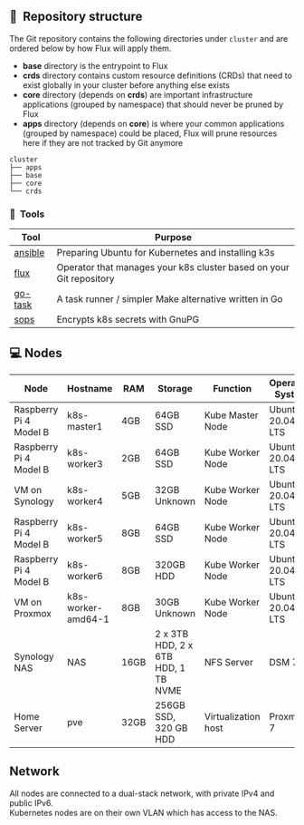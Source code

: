 ## :open_file_folder:&nbsp; Repository structure

The Git repository contains the following directories under `cluster` and are ordered below by how Flux will apply them.

- **base** directory is the entrypoint to Flux
- **crds** directory contains custom resource definitions (CRDs) that need to exist globally in your cluster before anything else exists
- **core** directory (depends on **crds**) are important infrastructure applications (grouped by namespace) that should never be pruned by Flux
- **apps** directory (depends on **core**) is where your common applications (grouped by namespace) could be placed, Flux will prune resources here if they are not tracked by Git anymore

```
cluster
├── apps
├── base
├── core
└── crds
```

### :wrench:&nbsp; Tools

| Tool                                                               | Purpose                                                             |
|--------------------------------------------------------------------|---------------------------------------------------------------------|
| [ansible](https://www.ansible.com)                                 | Preparing Ubuntu for Kubernetes and installing k3s                  |
| [flux](https://toolkit.fluxcd.io/)                                 | Operator that manages your k8s cluster based on your Git repository |
| [go-task](https://github.com/go-task/task)                         | A task runner / simpler Make alternative written in Go              |
| [sops](https://github.com/mozilla/sops)                            | Encrypts k8s secrets with GnuPG                                     |


## 💻 Nodes
| Node                     | Hostname | RAM  | Storage       | Function          | Operating System
| ------------------------ |-----|------| ------------- | ----------------- | -------------------- |
| Raspberry Pi 4 Model B   |k8s-master1 | 4GB  | 64GB SSD     | Kube Master Node  | Ubuntu 20.04.3 LTS         |
| Raspberry Pi 4 Model B   |k8s-worker3 | 2GB  | 64GB SSD     | Kube Worker Node  | Ubuntu 20.04.3 LTS        |
| VM on Synology   | k8s-worker4 | 5GB  | 32GB Unknown     | Kube Worker Node  | Ubuntu 20.04.3 LTS        |
| Raspberry Pi 4 Model B   |k8s-worker5| 8GB  | 64GB SSD    | Kube Worker Node  | Ubuntu 20.04.3 LTS        |
| Raspberry Pi 4 Model B   |k8s-worker6| 8GB  | 320GB HDD    | Kube Worker Node  | Ubuntu 20.04.3 LTS         |
| VM on Proxmox   |k8s-worker-amd64-1 | 8GB  | 30GB Unknown    | Kube Worker Node  | Ubuntu 20.04.3 LTS         |
| Synology NAS        | NAS | 16GB  | 2 x 3TB HDD, 2 x 6TB HDD, 1 TB NVME  | NFS Server | DSM 7 |
| Home Server | pve | 32GB | 256GB SSD, 320 GB HDD | Virtualization host | Proxmox 7|

## Network

All nodes are connected to a dual-stack network, with private IPv4 and public IPv6.  
Kubernetes nodes are on their own VLAN which has access to the NAS.
